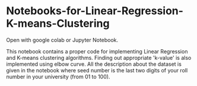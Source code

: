 # Notebooks-for-Linear-Regression-K-means-Clustering
Open with google colab or Jupyter Notebook.

This notebook contains a proper code for implementing Linear Regression and K-means clustering algorithms.
Finding out appropriate 'k-value' is also implemented using elbow curve.
All the description about the dataset is given in the notebook where seed number is the last two digits of your roll number in your university (from 01 to 100).

